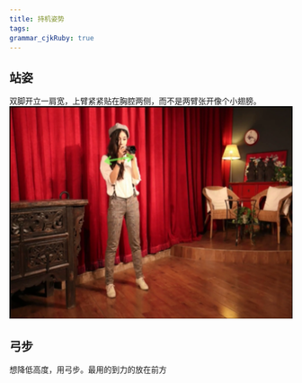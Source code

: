 ```yaml
---
title: 持机姿势
tags: 
grammar_cjkRuby: true
---
```

## 站姿
双脚开立一肩宽，上臂紧紧贴在胸腔两侧，而不是两臂张开像个小翅膀。
![enter description here](./images/1536764369258.png)

## 弓步
想降低高度，用弓步。最用的到力的放在前方